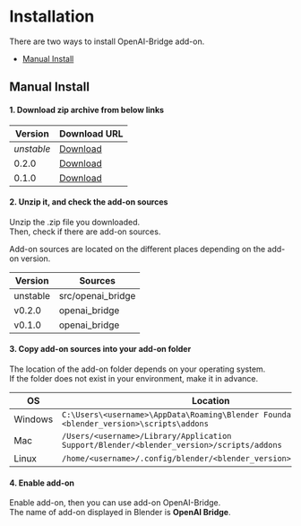 <!-- markdownlint-disable MD024 -->

# Installation

There are two ways to install OpenAI-Bridge add-on.

* [Manual Install](#manual-install)

## Manual Install

<!-- markdownlint-disable-next-line MD001 -->
#### 1. Download zip archive from below links

|Version|Download URL|
|---|---|
|*unstable*|[Download](https://github.com/nutti/OpenAI-Bridge/archive/refs/heads/main.zip)|
|0.2.0|[Download](https://github.com/nutti/OpenAI-Bridge/releases/tag/v0.2.0)|
|0.1.0|[Download](https://github.com/nutti/OpenAI-Bridge/releases/tag/v0.1.0)|

#### 2. Unzip it, and check the add-on sources

Unzip the .zip file you downloaded.  
Then, check if there are add-on sources.

Add-on sources are located on the different places depending on the add-on version.

|Version|Sources|
|---|---|
|unstable|src/openai_bridge|
|v0.2.0|openai_bridge|
|v0.1.0|openai_bridge|

#### 3. Copy add-on sources into your add-on folder

The location of the add-on folder depends on your operating system.  
If the folder does not exist in your environment, make it in advance.

|OS|Location|
|---|---|
|Windows|`C:\Users\<username>\AppData\Roaming\Blender Foundation\Blender\<blender_version>\scripts\addons`|
|Mac|`/Users/<username>/Library/Application Support/Blender/<blender_version>/scripts/addons`|
|Linux|`/home/<username>/.config/blender/<blender_version>/scripts/addons`|

#### 4. Enable add-on

Enable add-on, then you can use add-on OpenAI-Bridge.  
The name of add-on displayed in Blender is **OpenAI Bridge**.
